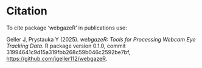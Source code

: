 # Citation

To cite package ‘webgazeR’ in publications use:

<p>Geller J, Prystauka Y (2025).
<em>webgazeR: Tools for Processing Webcam Eye Tracking Data</em>.
R package version 0.1.0, commit 31994641c9d15a319fbb268c59b046c2592be7bf, <a href="https://github.com/jgeller112/webgazeR">https://github.com/jgeller112/webgazeR</a>. 
</p>
